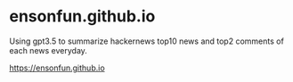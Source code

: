 # ensonfun.github.io

Using gpt3.5 to summarize hackernews top10 news and top2 comments of each news everyday.

https://ensonfun.github.io
